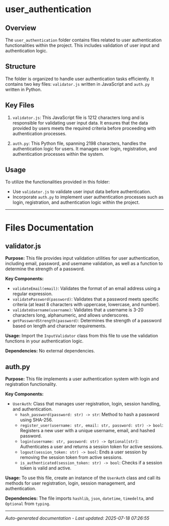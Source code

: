 # user_authentication

## Overview
The `user_authentication` folder contains files related to user authentication functionalities within the project. This includes validation of user input and authentication logic.

## Structure
The folder is organized to handle user authentication tasks efficiently. It contains two key files: `validator.js` written in JavaScript and `auth.py` written in Python.

## Key Files
1. `validator.js`: This JavaScript file is 1212 characters long and is responsible for validating user input data. It ensures that the data provided by users meets the required criteria before proceeding with authentication processes.

2. `auth.py`: This Python file, spanning 2198 characters, handles the authentication logic for users. It manages user login, registration, and authentication processes within the system.

## Usage
To utilize the functionalities provided in this folder:
- Use `validator.js` to validate user input data before authentication.
- Incorporate `auth.py` to implement user authentication processes such as login, registration, and authentication logic within the project.

---

# Files Documentation

## validator.js

**Purpose:** This file provides input validation utilities for user authentication, including email, password, and username validation, as well as a function to determine the strength of a password.

**Key Components:**
- `validateEmail(email)`: Validates the format of an email address using a regular expression.
- `validatePassword(password)`: Validates that a password meets specific criteria (at least 8 characters with uppercase, lowercase, and number).
- `validateUsername(username)`: Validates that a username is 3-20 characters long, alphanumeric, and allows underscores.
- `getPasswordStrength(password)`: Determines the strength of a password based on length and character requirements.

**Usage:** Import the `InputValidator` class from this file to use the validation functions in your authentication logic.

**Dependencies:** No external dependencies.

## auth.py

**Purpose:** This file implements a user authentication system with login and registration functionality.

**Key Components:**
- `UserAuth`: Class that manages user registration, login, session handling, and authentication.
  - `hash_password(password: str) -> str`: Method to hash a password using SHA-256.
  - `register_user(username: str, email: str, password: str) -> bool`: Registers a new user with a unique username, email, and hashed password.
  - `login(username: str, password: str) -> Optional[str]`: Authenticates a user and returns a session token for active sessions.
  - `logout(session_token: str) -> bool`: Ends a user session by removing the session token from active sessions.
  - `is_authenticated(session_token: str) -> bool`: Checks if a session token is valid and active.

**Usage:** To use this file, create an instance of the `UserAuth` class and call its methods for user registration, login, session management, and authentication.

**Dependencies:** The file imports `hashlib`, `json`, `datetime`, `timedelta`, and `Optional` from `typing`.

---
*Auto-generated documentation - Last updated: 2025-07-18 07:26:55*
